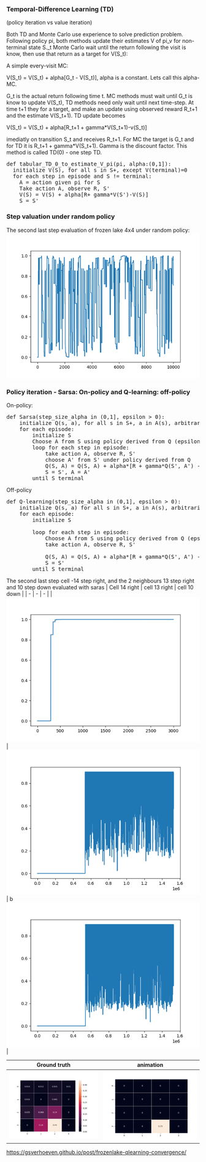 ### Temporal-Difference Learning (TD)

(policy iteration vs value iteration)

Both TD and Monte Carlo use experience to solve prediction problem. Following policy pi, 
both methods update their estimates V of pi_v for non-terminal state S._t
Monte Carlo wait until the return following the visit is know, then use that return
as a target for V(S_t):

A simple every-visit MC:

V(S_t) = V(S_t) + alpha[G_t - V(S_t)], alpha is a constant. Lets call this alpha-MC.

G_t is the actual return following time t. MC methods must wait until G_t is know to update V(S_t), 
TD methods need only wait until next time-step. 
At time t+1 they for a target, and make an update using 
observed reward R_t+1 and the estimate V(S_t+1). TD update becomes

V(S_t) = V(S_t) + alpha[R_t+1 + gamma*V(S_t+1)-v(S_t)] 

imediatly on transition S_t and receives R_t+1. For MC the target is G_t and
for TD it is R_t+1 + gamma*V(S_t+1). Gamma is the discount factor.
This method is called TD(0) - one step TD.

<pre>
def tabular_TD_0_to_estimate_V_pi(pi, alpha:(0,1]):
  initialize V(S), for all s in S+, except V(terminal)=0
  for each step in episode and S != terminal:
    A = action given pi for S
	Take action A, observe R, S'
	V(S) = V(S) + alpha[R+ gamma*V(S')-V(S)]
	S = S'
</pre>

### Step valuation under random policy

The second last step evaluation of frozen lake 4x4 under random policy:
<img src="https://github.com/emoen/miniature/blob/master/ReinforcementLearning/img/random_policy_td0.png" />


### Policy iteration - Sarsa: On-policy and Q-learning: off-policy

On-policy:
<pre>
def Sarsa(step_size_alpha in (0,1], epsilon > 0):
    initialize Q(s, a), for all s in S+, a in A(s), arbitrarily, except Q(terminal, .)=0
	for each episode:
	    initialize S
		Choose A from S using policy derived from Q (epsilon-greedy)
		loop for each step in episode:
		    take action A, observe R, S'
			choose A' from S' under policy derived from Q
			Q(S, A) = Q(S, A) + alpha*[R + gamma*Q(S', A') - Q(S, A)]
			S = S', A = A'
	    until S terminal
</pre>

Off-policy
<pre>
def Q-learning(step_size_alpha in (0,1], epsilon > 0):
    initialize Q(s, a) for all s in S+, a in A(s), arbitrarily, except Q(terminal, .)=0
	for each episode:
	    initialize S

		loop for each step in episode:
			Choose A from S using policy derived from Q (epsilon-greedy)
		    take action A, observe R, S'
			
			Q(S, A) = Q(S, A) + alpha*[R + gamma*Q(S', A') - Q(S, A)]
			S = S'
	    until S terminal
</pre>			


The second last step cell -14 step right, and the 2 neighbours 13 step right and 10 step down evaluated with saras
| Cell 14 right | cell 13 right | cell 10 down |
| - | - | - |
|<img src="https://github.com/emoen/miniature/blob/master/ReinforcementLearning/img/SARSA_last_step_go_right.png" /> | <img src="https://github.com/emoen/miniature/blob/master/ReinforcementLearning/img/SARSA_13_step_go_right_epsilon_02.png"  /> | b<img src="https://github.com/emoen/miniature/blob/master/ReinforcementLearning/img/SARSA_10_step_go_down_epsilon_02.png"  /> |

| Ground truth | animation | 
| - | - |
| <img src="https://github.com/emoen/miniature/blob/master/ReinforcementLearning/img/dynamic_programming_ground_truth.png" /> | <img src="https://github.com/emoen/miniature/blob/master/ReinforcementLearning/img/dynamic_programming_ground_truth_animation.gif" /> |


https://gsverhoeven.github.io/post/frozenlake-qlearning-convergence/
